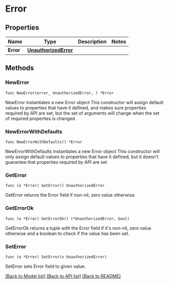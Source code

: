 # Error

## Properties

Name | Type | Description | Notes
------------ | ------------- | ------------- | -------------
**Error** | [**UnauthorizedError**](UnauthorizedError.md) |  | 

## Methods

### NewError

`func NewError(error_ UnauthorizedError, ) *Error`

NewError instantiates a new Error object
This constructor will assign default values to properties that have it defined,
and makes sure properties required by API are set, but the set of arguments
will change when the set of required properties is changed

### NewErrorWithDefaults

`func NewErrorWithDefaults() *Error`

NewErrorWithDefaults instantiates a new Error object
This constructor will only assign default values to properties that have it defined,
but it doesn't guarantee that properties required by API are set

### GetError

`func (o *Error) GetError() UnauthorizedError`

GetError returns the Error field if non-nil, zero value otherwise.

### GetErrorOk

`func (o *Error) GetErrorOk() (*UnauthorizedError, bool)`

GetErrorOk returns a tuple with the Error field if it's non-nil, zero value otherwise
and a boolean to check if the value has been set.

### SetError

`func (o *Error) SetError(v UnauthorizedError)`

SetError sets Error field to given value.



[[Back to Model list]](../README.md#documentation-for-models) [[Back to API list]](../README.md#documentation-for-api-endpoints) [[Back to README]](../README.md)


